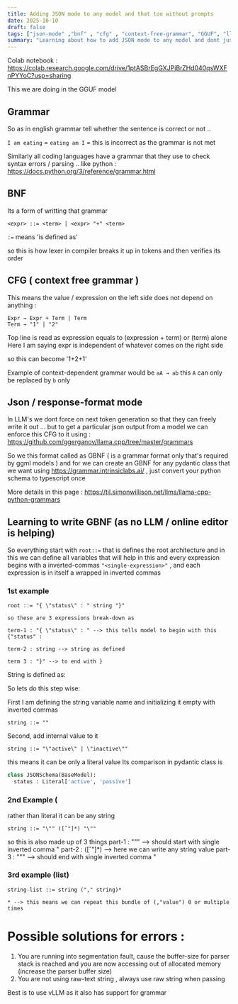```yaml
--- 
title: Adding JSON mode to any model and that too without prompts  
date: 2025-10-10
draft: false
tags: ["json-mode" ,"bnf" , "cfg" , "context-free-grammar", "GGUF", "llama.cpp"]
summary: "Learning about how to add JSON mode to any model and dont just solely on prompts"
--- 
```


Colab notebook : https://colab.research.google.com/drive/1ptASBrEgGXJPjBrZHd040qsWXFnPYYoC?usp=sharing 

This we are doing in the GGUF model 

## Grammar 
So as in english grammar tell whether the sentence is correct or not ..  

`I am eating` = <subject> <conj> <verb>
`eating am I` = this is incorrect as the grammar is not met 

Similarly all coding languages have a grammar that they use to check syntax errors / parsing .. 
like python : https://docs.python.org/3/reference/grammar.html 


## BNF 
Its a form of writting that grammar
```
<expr> ::= <term> | <expr> "+" <term>
```

`:=` means 'is defined as'  

so this is how lexer in compiler breaks it up in tokens and then verifies its order



## CFG ( context free grammar )
This means the value / expression on the left side does not depend on anything : 

```
Expr → Expr + Term | Term
Term → "1" | "2"
```

Top line is read as expression equals to (expression + term) or (term) alone 
Here I am saying expr is independent of whatever comes on the right side 

so this can become '1+2+1' 

Example of context-dependent grammar would be `aA → ab` this `A` can only be replaced by `b` only 

## Json / response-format mode

In LLM's we dont force on next token generation so that they can freely write it out ... but to get a particular json output from a model we can enforce this CFG to it using : https://github.com/ggerganov/llama.cpp/tree/master/grammars

So we this format called as GBNF ( is a grammar format only that's required by ggml models ) and for we can create an GBNF for any pydantic class that we want using https://grammar.intrinsiclabs.ai/ , just convert your python schema to typescript once  

More details in this page : https://til.simonwillison.net/llms/llama-cpp-python-grammars

## Learning to write GBNF (as no LLM / online editor is helping) 

So everything start with `root::=` that is defines the root architecture and in this we can define all variables that will help in this 
and every expression begins with a inverted-commas  `"<single-expression>"` , and each expression is in itself a wrapped in inverted commas 
### 1st example


```
root ::= "{ \"status\" : " string "}"

so these are 3 expressions break-down as

term-1 : "{ \"status\" : " --> this tells model to begin with this {"status" : 

term-2 : string --> string as defined

term 3 : "}" --> to end with } 
```

String is defined as: 

So lets do this step wise: 

First I am defining the string variable name and initializing it empty with inverted commas
```
string ::= ""
```

Second, add internal value to it 
```
string ::= "\"active\" | \"inactive\""
```

this means it can be only a literal value
Its comparison in pydantic class is

```python
class JSONSchema(BaseModel):
  status : Literal['active', 'passive']
```


### 2nd Example (
rather than literal it can be any string
```
string ::= "\"" ([ˆ"]*) "\""
```

so this is also made up of 3 things
part-1 : "\"" --> should start with single inverted comma " 
part-2 : ([ˆ"]*) --> here we can write any string value
part-3 : "\"" --> should end with single inverted comma "


### 3rd example (list)

```
string-list ::= string ("," string)*

* --> this means we can repeat this bundle of (,"value") 0 or multiple times 
```


# Possible solutions for errors :
1. You are running into segmentation fault, cause the buffer-size for parser stack is reached and you are now accessing out of allocated memory (increase the parser buffer size) 
2. You are not using raw-text string , always use raw string when passing   

Best is to use vLLM as it also has support for grammar 


